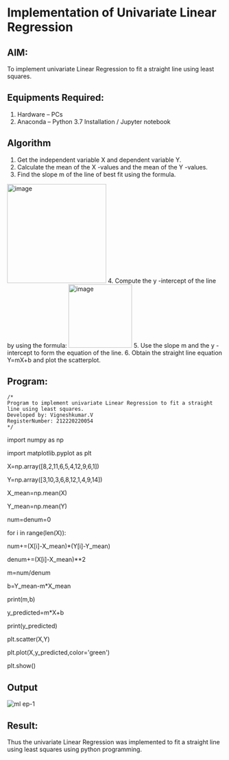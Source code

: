 # Implementation of Univariate Linear Regression
## AIM:
To implement univariate Linear Regression to fit a straight line using least squares.

## Equipments Required:
1. Hardware – PCs
2. Anaconda – Python 3.7 Installation / Jupyter notebook

## Algorithm
1. Get the independent variable X and dependent variable Y.
2. Calculate the mean of the X -values and the mean of the Y -values.
3. Find the slope m of the line of best fit using the formula. 
<img width="231" alt="image" src="https://user-images.githubusercontent.com/93026020/192078527-b3b5ee3e-992f-46c4-865b-3b7ce4ac54ad.png">
4. Compute the y -intercept of the line by using the formula:
<img width="148" alt="image" src="https://user-images.githubusercontent.com/93026020/192078545-79d70b90-7e9d-4b85-9f8b-9d7548a4c5a4.png">
5. Use the slope m and the y -intercept to form the equation of the line.
6. Obtain the straight line equation Y=mX+b and plot the scatterplot.

## Program:
```
/*
Program to implement univariate Linear Regression to fit a straight line using least squares.
Developed by: Vigneshkumar.V
RegisterNumber: 212220220054
*/
```
import numpy as np

import matplotlib.pyplot as plt 

X=np.array([8,2,11,6,5,4,12,9,6,1])

Y=np.array([3,10,3,6,8,12,1,4,9,14])

X_mean=np.mean(X)

Y_mean=np.mean(Y)

num=denum=0

for i in range(len(X)):

  num+=(X[i]-X_mean)*(Y[i]-Y_mean)

 denum+=(X[i]-X_mean)**2

m=num/denum

b=Y_mean-m*X_mean

print(m,b)

y_predicted=m*X+b

print(y_predicted)

plt.scatter(X,Y)

plt.plot(X,y_predicted,color='green')

plt.show()

## Output
![ml ep-1](https://user-images.githubusercontent.com/113573894/227876459-17f07be0-80ba-4919-a246-e0a7733d8d3d.png)





## Result:
Thus the univariate Linear Regression was implemented to fit a straight line using least squares using python programming.
